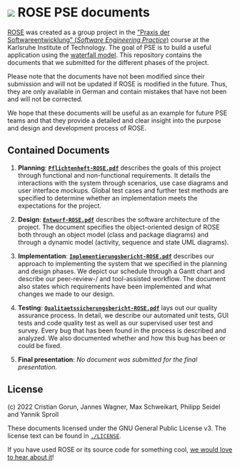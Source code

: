# ![](https://avatars.githubusercontent.com/u/102614006?s=20&v=4) ROSE PSE documents
[ROSE](https://github.com/road-system-editor/rose) was created as a group
project in the
["Praxis der Softwareentwicklung" (*Software Engineering Practice*)](https://pp.ipd.kit.edu/lehre/WS202122/pse/?lang=en)
course at the Karlsruhe Institute of Technology.
The goal of PSE is to build a useful application using the
[waterfall model](https://en.wikipedia.org/wiki/Waterfall_model).
This repository contains the documents that we submitted for the
different phases of the project.

Please note that the documents have not been modified since their submission and
will not be updated if ROSE is modified in the future.
Thus, they are only available in German and contain mistakes that have not been
and will not be corrected.

We hope that these documents will be useful as an example for future PSE teams
and that they provide a detailed and clear insight into the purpose and
design and development process of ROSE.

## Contained Documents
1. **Planning**:
[**`Pflichtenheft-ROSE.pdf`**](./Pflichtenheft-ROSE.pdf) describes the goals of
this project through functional and non-functional requirements.
It details the interactions with the system through scenarios, use case diagrams and user interface mockups.
Global test cases and further test methods are specified to determine whether an
implementation meets the expectations for the project.

2. **Design**:
[**`Entwurf-ROSE.pdf`**](./Entwurf-ROSE.pdf) describes the software architecture
of the project. 
The document specifies the object-oriented design of ROSE both through an object
model (class and package diagrams) and through a dynamic model (activity,
sequence and state UML diagrams). 

3. **Implementation**:
[**`Implementierungsbericht-ROSE.pdf`**](./Implementierungsbericht-ROSE.pdf)
describes our approach to implementing the system that we specified in the planning
and design phases.
We depict our schedule through a Gantt chart and describe our peer-review-/ and tool-assisted workflow.
The document also states which requirements have been implemented and what
changes we made to our design.

4. **Testing**:
[**`Qualitaetssicherungsbericht-ROSE.pdf`**](./Qualitaetssicherungsbericht-ROSE.pdf)
lays out our quality assurance process.
In detail, we describe our automated unit tests, GUI tests and code quality test
as well as our supervised user test and survey.
Every bug that has been found in the process is described and analyzed. We also
documented whether and how this bug has been or could be fixed.

5. **Final presentation**:
*No document was submitted for the final presentation.*

## License
(c) 2022 Cristian Gorun, Jannes Wagner, Max Schweikart, Philipp Seidel and Yannik Sproll

These documents licensed under the GNU General Public License v3.
The license text can be found in [`./LICENSE`](./LICENSE).

If you have used ROSE or its source code for something cool,
[we would love to hear about it](mailto:hello@maxschweik.art,contact@philipp-seidel.de?subject=[ROSE]%20I%20used%20ROSE%20for%20something%20cool!)!
